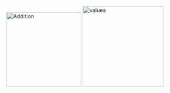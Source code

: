 <img width="197" alt="Addition" src="https://github.com/TNapier-Shah/Ch_4/assets/156337813/eca034db-2c1e-4d27-bed4-21a7b2a4e160">
<img width="213" alt="values" src="https://github.com/TNapier-Shah/Ch_4/assets/156337813/97c6ecaf-d23d-4085-9d4b-48183f07ea2f">
